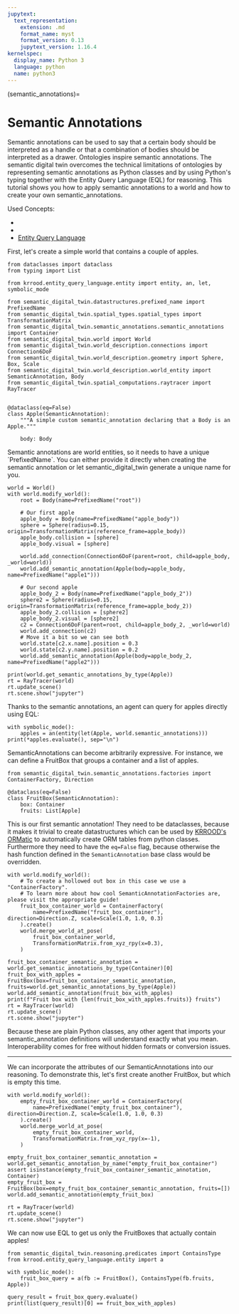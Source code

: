 ```yaml
---
jupytext:
  text_representation:
    extension: .md
    format_name: myst
    format_version: 0.13
    jupytext_version: 1.16.4
kernelspec:
  display_name: Python 3
  language: python
  name: python3
---
```


(semantic_annotations)=
# Semantic Annotations

Semantic annotations can be used to say that a certain body should be interpreted as a handle or that a combination of
bodies should be interpreted as a drawer.
Ontologies inspire semantic annotations. The semantic digital twin overcomes the technical limitations of ontologies by representing
semantic annotations as Python classes and by using Python's typing together with the Entity Query Language (EQL) for reasoning.
This tutorial shows you how to apply semantic annotations to a world and how to create your own semantic_annotations.

Used Concepts:
- [](creating-custom-bodies)
- [](world-structure-manipulation)
- [Entity Query Language](https://abdelrhmanbassiouny.github.io/entity_query_language/intro.html)

First, let's create a simple world that contains a couple of apples.

```{code-cell} ipython3
from dataclasses import dataclass
from typing import List

from krrood.entity_query_language.entity import entity, an, let, symbolic_mode

from semantic_digital_twin.datastructures.prefixed_name import PrefixedName
from semantic_digital_twin.spatial_types.spatial_types import TransformationMatrix
from semantic_digital_twin.semantic_annotations.semantic_annotations import Container
from semantic_digital_twin.world import World
from semantic_digital_twin.world_description.connections import Connection6DoF
from semantic_digital_twin.world_description.geometry import Sphere, Box, Scale
from semantic_digital_twin.world_description.world_entity import SemanticAnnotation, Body
from semantic_digital_twin.spatial_computations.raytracer import RayTracer


@dataclass(eq=False)
class Apple(SemanticAnnotation):
    """A simple custom semantic_annotation declaring that a Body is an Apple."""

    body: Body

```

Semantic annotations are world entities, so it needs to have a unique ´PrefixedName`. You can either provide it directly
when creating the semantic annotation or let semantic_digital_twin generate a unique name for you. 

```{code-cell} ipython3
world = World()
with world.modify_world():
    root = Body(name=PrefixedName("root"))

    # Our first apple
    apple_body = Body(name=PrefixedName("apple_body"))
    sphere = Sphere(radius=0.15, origin=TransformationMatrix(reference_frame=apple_body))
    apple_body.collision = [sphere]
    apple_body.visual = [sphere]

    world.add_connection(Connection6DoF(parent=root, child=apple_body, _world=world))
    world.add_semantic_annotation(Apple(body=apple_body, name=PrefixedName("apple1")))

    # Our second apple
    apple_body_2 = Body(name=PrefixedName("apple_body_2"))
    sphere2 = Sphere(radius=0.15, origin=TransformationMatrix(reference_frame=apple_body_2))
    apple_body_2.collision = [sphere2]
    apple_body_2.visual = [sphere2]
    c2 = Connection6DoF(parent=root, child=apple_body_2, _world=world)
    world.add_connection(c2)
    # Move it a bit so we can see both
    world.state[c2.x.name].position = 0.3
    world.state[c2.y.name].position = 0.2
    world.add_semantic_annotation(Apple(body=apple_body_2, name=PrefixedName("apple2")))

print(world.get_semantic_annotations_by_type(Apple))
rt = RayTracer(world)
rt.update_scene()
rt.scene.show("jupyter")
```

Thanks to the semantic annotations, an agent can query for apples directly using EQL:

```{code-cell} ipython3
with symbolic_mode():
    apples = an(entity(let(Apple, world.semantic_annotations)))
print(*apples.evaluate(), sep="\n")
```

SemanticAnnotations can become arbitrarily expressive. For instance, we can define a FruitBox that groups a container and a list of apples.

```{code-cell} ipython3
from semantic_digital_twin.semantic_annotations.factories import ContainerFactory, Direction

@dataclass(eq=False)
class FruitBox(SemanticAnnotation):
    box: Container
    fruits: List[Apple]
```
 
This is our first semantic annotation! They need to be dataclasses, because it makes it trivial to create datastructures which can be used 
by [KRROOD's ORMatic](https://github.com/code-iai/krrood/tree/main/src/krrood/ormatic) to automatically create ORM tables from python classes. 
Furthermore they need to have the `eq=False` flag, because otherwise the hash function defined in the `SemanticAnnotation` base class would be overridden.

```{code-cell} ipython3
with world.modify_world():
    # To create a hollowed out box in this case we use a "ContainerFactory". 
    # To learn more about how cool SemanticAnnotationFactories are, please visit the appropriate guide!
    fruit_box_container_world = ContainerFactory(
        name=PrefixedName("fruit_box_container"), direction=Direction.Z, scale=Scale(1.0, 1.0, 0.3)
    ).create()
    world.merge_world_at_pose(
        fruit_box_container_world,
        TransformationMatrix.from_xyz_rpy(x=0.3),
    )

fruit_box_container_semantic_annotation = world.get_semantic_annotations_by_type(Container)[0]
fruit_box_with_apples = FruitBox(box=fruit_box_container_semantic_annotation, fruits=world.get_semantic_annotations_by_type(Apple))
world.add_semantic_annotation(fruit_box_with_apples)
print(f"Fruit box with {len(fruit_box_with_apples.fruits)} fruits")
rt = RayTracer(world)
rt.update_scene()
rt.scene.show("jupyter")
```

Because these are plain Python classes, any other agent that imports your semantic_annotation definitions will understand exactly what
you mean. Interoperability comes for free without hidden formats or conversion issues.

---

We can incorporate the attributes of our SemanticAnnotations into our reasoning.
To demonstrate this, let's first create another FruitBox, but which is empty this time.

```{code-cell} ipython3
with world.modify_world():
    empty_fruit_box_container_world = ContainerFactory(
        name=PrefixedName("empty_fruit_box_container"), direction=Direction.Z, scale=Scale(1.0, 1.0, 0.3)
    ).create()
    world.merge_world_at_pose(
        empty_fruit_box_container_world,
        TransformationMatrix.from_xyz_rpy(x=-1),
    )

empty_fruit_box_container_semantic_annotation = world.get_semantic_annotation_by_name("empty_fruit_box_container")
assert isinstance(empty_fruit_box_container_semantic_annotation, Container)
empty_fruit_box = FruitBox(box=empty_fruit_box_container_semantic_annotation, fruits=[])
world.add_semantic_annotation(empty_fruit_box)

rt = RayTracer(world)
rt.update_scene()
rt.scene.show("jupyter")
```

We can now use EQL to get us only the FruitBoxes that actually contain apples!

```{code-cell} ipython3
from semantic_digital_twin.reasoning.predicates import ContainsType
from krrood.entity_query_language.entity import a

with symbolic_mode():
    fruit_box_query = a(fb := FruitBox(), ContainsType(fb.fruits, Apple))

query_result = fruit_box_query.evaluate()
print(list(query_result)[0] == fruit_box_with_apples)
```